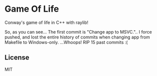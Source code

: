 # Game Of Life

Conway's game of life in C++ with raylib!

So, as you can see... The first commit is "Change app  to MSVC.".. I force pushed, and lost the entire history of commits when changing app from Makefile to Windows-only.
...Whoops!
RIP 15 past commits :(

## License
MIT
